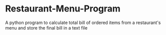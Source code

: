 # Restaurant-Menu-Program
A python program to calculate total bill of ordered items from a restaurant's menu and store the final bill in a text file
